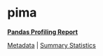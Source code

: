 # pima

[**Pandas Profiling Report**](https://epistasislab.github.io/penn-ml-benchmarks/profile/pima.html)

[Metadata](metadata.yaml) | [Summary Statistics](summary_stats.tsv)

